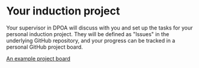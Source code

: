 # Your induction project

Your supervisor in DPOA will discuss with you and set up the tasks for your personal induction project.
They will be defined as "Issues" in the underlying GitHub repository, and your progress can be tracked in a personal GitHub project board. 

[An example project board](https://github.com/cms-dpoa/cms-dpoa-getting-started/projects/1)
